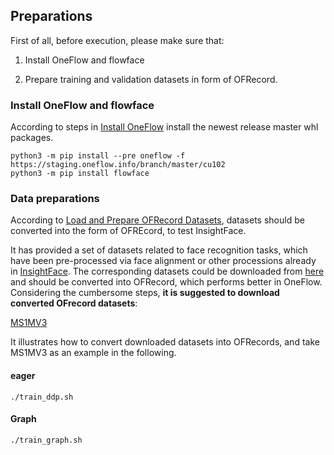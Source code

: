 ## Preparations

First of all, before execution, please make sure that:

1. Install OneFlow and flowface

2. Prepare training and validation datasets in form of OFRecord.



### Install OneFlow and flowface



According to steps in [Install OneFlow](https://github.com/Oneflow-Inc/oneflow#install-oneflow) install the newest release master whl packages.

```
python3 -m pip install --pre oneflow -f https://staging.oneflow.info/branch/master/cu102
python3 -m pip install flowface
```


### Data preparations

According to [Load and Prepare OFRecord Datasets](https://docs.oneflow.org/en/v0.4.0/extended_topics/ofrecord.html), datasets should be converted into the form of OFREcord, to test InsightFace.



It has provided a set of datasets related to face recognition tasks, which have been pre-processed via face alignment or other processions already in [InsightFace](https://github.com/deepinsight/insightface). The corresponding datasets could be downloaded from [here](https://github.com/deepinsight/insightface/wiki/Dataset-Zoo) and should be converted into OFRecord, which performs better in OneFlow. Considering the cumbersome steps, **it is suggested to download converted OFrecord datasets**:

[MS1MV3](https://oneflow-public.oss-cn-beijing.aliyuncs.com/facedata/MS1V3/oneflow/ms1m-retinaface-t1.zip)

It illustrates how to convert downloaded datasets into OFRecords, and take MS1MV3 as an example in the following.

#### eager 
```
./train_ddp.sh
```
#### Graph
```
./train_graph.sh
```


